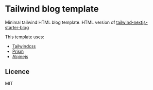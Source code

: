 # Tailwind blog template
Minimal tailwind HTML blog template. 
HTML version of [tailwind-nextjs-starter-blog](https://github.com/timlrx/tailwind-nextjs-starter-blog)

This template uses:
- [Tailwindcss](https://tailwindcss.com/)
- [Prism](https://prismjs.com/)
- [Alpinejs](https://alpinejs.dev/)

## Licence
MIT
